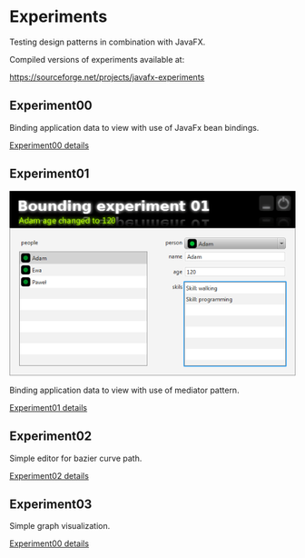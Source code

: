 Experiments
===========

Testing design patterns in combination with JavaFX.

Compiled versions of experiments available at:

https://sourceforge.net/projects/javafx-experiments

Experiment00
------------

Binding application data to view with use of JavaFx bean bindings.

[Experiment00 details](/experiment00)

Experiment01
------------

![Experiment01 screen](https://github.com/Xesenix/javafx-experiment01/blob/master/images/screen00.png?raw=true "Experiment01")

Binding application data to view with use of mediator pattern.

[Experiment01 details](https://github.com/Xesenix/javafx-experiment01)

Experiment02
------------

Simple editor for bazier curve path.

[Experiment02 details](https://github.com/Xesenix/javafx-experiment02)

Experiment03
------------

Simple graph visualization.

[Experiment00 details](/experiment03)
